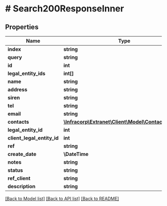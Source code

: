 # # Search200ResponseInner

## Properties

Name | Type | Description | Notes
------------ | ------------- | ------------- | -------------
**index** | **string** |  | [optional]
**query** | **string** |  | [optional]
**id** | **int** |  | [optional]
**legal_entity_ids** | **int[]** |  | [optional]
**name** | **string** |  | [optional]
**address** | **string** |  | [optional]
**siren** | **string** |  | [optional]
**tel** | **string** |  | [optional]
**email** | **string** |  | [optional]
**contacts** | [**\Infracorp\Extranet\Client\Model\ContactSearch[]**](ContactSearch.md) |  | [optional]
**legal_entity_id** | **int** |  | [optional]
**client_legal_entity_id** | **int** |  | [optional]
**ref** | **string** |  | [optional]
**create_date** | **\DateTime** |  | [optional]
**notes** | **string** |  | [optional]
**status** | **string** |  | [optional]
**ref_client** | **string** |  | [optional]
**description** | **string** |  | [optional]

[[Back to Model list]](../../README.md#models) [[Back to API list]](../../README.md#endpoints) [[Back to README]](../../README.md)
